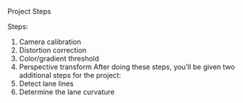 Project Steps

Steps:
1.	Camera calibration
2.	Distortion correction
3.	Color/gradient threshold
4.	Perspective transform
After doing these steps, you’ll be given two additional steps for the project:
5.	Detect lane lines
6.	Determine the lane curvature

